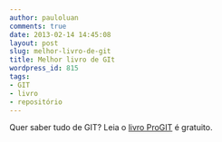 ```yaml
---
author: pauloluan
comments: true
date: 2013-02-14 14:45:08
layout: post
slug: melhor-livro-de-git
title: Melhor livro de GIt
wordpress_id: 815
tags:
- GIT
- livro
- repositório
---
```


Quer saber tudo de GIT? Leia o [livro ProGIT](http://git-scm.com/book/pt-br) é gratuito.